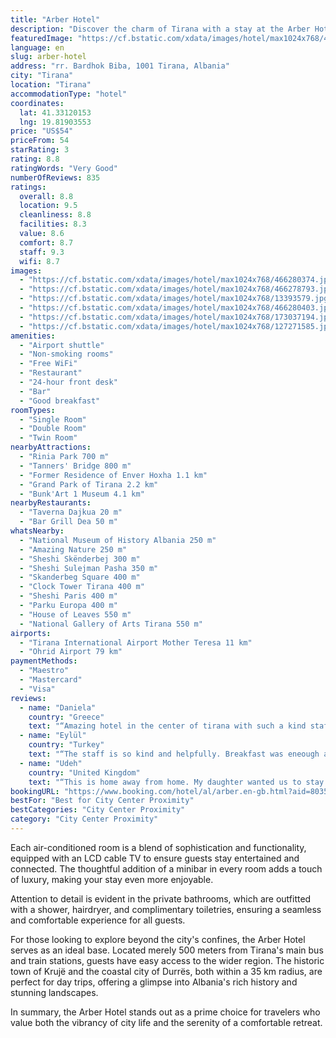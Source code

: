 ```yaml
---
title: "Arber Hotel"
description: "Discover the charm of Tirana with a stay at the Arber Hotel, a gem located just a stone's throw away from the bustling Skanderbeg Square."
featuredImage: "https://cf.bstatic.com/xdata/images/hotel/max1024x768/466280374.jpg?k=0aa4a7462c5e51b5e4f92844203d67192d5620cca4c5793fe92c2202b63460c9&o=&hp=1"
language: en
slug: arber-hotel
address: "rr. Bardhok Biba, 1001 Tirana, Albania"
city: "Tirana"
location: "Tirana"
accommodationType: "hotel"
coordinates:
  lat: 41.33120153
  lng: 19.81903553
price: "US$54"
priceFrom: 54
starRating: 3
rating: 8.8
ratingWords: "Very Good"
numberOfReviews: 835
ratings:
  overall: 8.8
  location: 9.5
  cleanliness: 8.8
  facilities: 8.3
  value: 8.6
  comfort: 8.7
  staff: 9.3
  wifi: 8.7
images:
  - "https://cf.bstatic.com/xdata/images/hotel/max1024x768/466280374.jpg?k=0aa4a7462c5e51b5e4f92844203d67192d5620cca4c5793fe92c2202b63460c9&o=&hp=1"
  - "https://cf.bstatic.com/xdata/images/hotel/max1024x768/466278793.jpg?k=40708d9b9107d2b6c3bbc02a78abada22b6ad471c7d98665fad12702b879a618&o=&hp=1"
  - "https://cf.bstatic.com/xdata/images/hotel/max1024x768/13393579.jpg?k=2fa500a84cda0621efb45e709d36673291caeb109c5c04534b9f1620197d018a&o=&hp=1"
  - "https://cf.bstatic.com/xdata/images/hotel/max1024x768/466280403.jpg?k=3b1a562c88c7b59415d2453fd97fa212f8b2536f1422cb053a1b0682afd9623b&o=&hp=1"
  - "https://cf.bstatic.com/xdata/images/hotel/max1024x768/173037194.jpg?k=9f5d8c207e047cfa14ff06f2a2956a1d37965ab25446ed2bce3667382f591d2a&o=&hp=1"
  - "https://cf.bstatic.com/xdata/images/hotel/max1024x768/127271585.jpg?k=7d3ccfbf19c417395aae4d0c90ea5886394bef1bcdaa65796b801a7a04f89342&o=&hp=1"
amenities:
  - "Airport shuttle"
  - "Non-smoking rooms"
  - "Free WiFi"
  - "Restaurant"
  - "24-hour front desk"
  - "Bar"
  - "Good breakfast"
roomTypes:
  - "Single Room"
  - "Double Room"
  - "Twin Room"
nearbyAttractions:
  - "Rinia Park 700 m"
  - "Tanners' Bridge 800 m"
  - "Former Residence of Enver Hoxha 1.1 km"
  - "Grand Park of Tirana 2.2 km"
  - "Bunk'Art 1 Museum 4.1 km"
nearbyRestaurants:
  - "Taverna Dajkua 20 m"
  - "Bar Grill Dea 50 m"
whatsNearby:
  - "National Museum of History Albania 250 m"
  - "Amazing Nature 250 m"
  - "Sheshi Skënderbej 300 m"
  - "Sheshi Sulejman Pasha 350 m"
  - "Skanderbeg Square 400 m"
  - "Clock Tower Tirana 400 m"
  - "Sheshi Paris 400 m"
  - "Parku Europa 400 m"
  - "House of Leaves 550 m"
  - "National Gallery of Arts Tirana 550 m"
airports:
  - "Tirana International Airport Mother Teresa 11 km"
  - "Ohrid Airport 79 km"
paymentMethods:
  - "Maestro"
  - "Mastercard"
  - "Visa"
reviews:
  - name: "Daniela"
    country: "Greece"
    text: "“Amazing hotel in the center of tirana with such a kind staff”"
  - name: "Eylül"
    country: "Turkey"
    text: "“The staff is so kind and helpfully. Breakfast was eneough and delicious. Beds are so comfortable. It located at the city center and close to all places worth seeing.”"
  - name: "Udeh"
    country: "United Kingdom"
    text: "“This is home away from home. My daughter wanted us to stay forever. The staff are so professional and courteous. Right from the two front desk officers to the guy at the dining room upto the janitors. Their services, room and facilities is...”"
bookingURL: "https://www.booking.com/hotel/al/arber.en-gb.html?aid=8035640"
bestFor: "Best for City Center Proximity"
bestCategories: "City Center Proximity"
category: "City Center Proximity"
---
```


Each air-conditioned room is a blend of sophistication and functionality, equipped with an LCD cable TV to ensure guests stay entertained and connected. The thoughtful addition of a minibar in every room adds a touch of luxury, making your stay even more enjoyable.

Attention to detail is evident in the private bathrooms, which are outfitted with a shower, hairdryer, and complimentary toiletries, ensuring a seamless and comfortable experience for all guests.

For those looking to explore beyond the city's confines, the Arber Hotel serves as an ideal base. Located merely 500 meters from Tirana's main bus and train stations, guests have easy access to the wider region. The historic town of Krujë and the coastal city of Durrës, both within a 35 km radius, are perfect for day trips, offering a glimpse into Albania's rich history and stunning landscapes.

In summary, the Arber Hotel stands out as a prime choice for travelers who value both the vibrancy of city life and the serenity of a comfortable retreat.